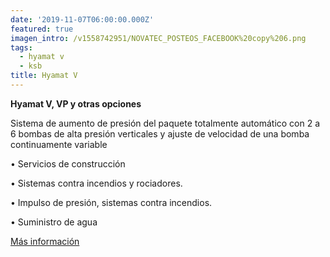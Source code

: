 ```yaml
---
date: '2019-11-07T06:00:00.000Z'
featured: true
imagen_intro: /v1558742951/NOVATEC_POSTEOS_FACEBOOK%20copy%206.png
tags:
  - hyamat v
  - ksb
title: Hyamat V
---
```



**Hyamat V, VP y otras opciones**

Sistema de aumento de presión del paquete totalmente automático con 2 a 6 bombas de alta presión verticales y ajuste de velocidad de una bomba continuamente variable

• Servicios de construcción

• Sistemas contra incendios y rociadores.

• Impulso de presión, sistemas contra incendios.

• Suministro de agua

[Más información](https://products.ksb.com/global/products/pumps-and-pump-systems/ready-to-connect-pump-sets/pressure-boosting-units/hyamat-v-3006 "Más info")

